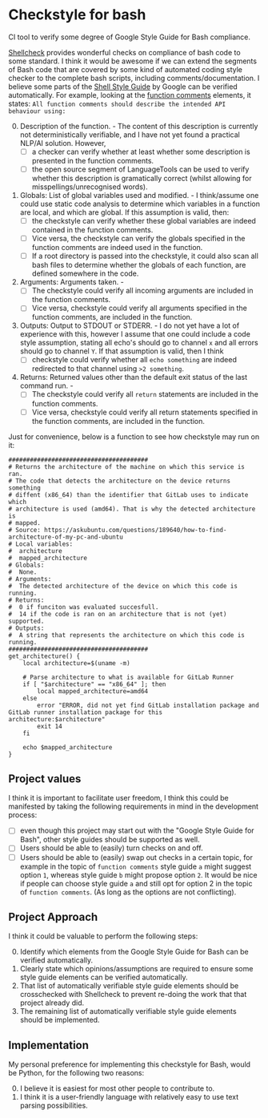 # Checkstyle for bash
CI tool to verify some degree of Google Style Guide for Bash compliance.

[Shellcheck](https://github.com/koalaman/shellcheck) provides wonderful checks on compliance of bash code to some standard. I think it would be awesome if we can extend the segments of Bash code that are covered by some kind of automated coding style checker to the complete bash scripts, including comments/documentation. I believe some parts of the [Shell Style Guide](https://google.github.io/styleguide/shellguide.html) by Google can be verified automatically. For example, looking at the [function comments](https://google.github.io/styleguide/shellguide.html) elements, it states: `All function comments should describe the intended API behaviour using:`

0. Description of the function. - The content of this description is currently not deterministically verifiable, and I have not yet found a practical NLP/AI solution. However, 
    - [ ] a checker can verify whether at least whether some description is presented in the function comments. 
    - [ ] the open source segment of LanguageTools can be used to verify whether this description is gramatically correct (whilst allowing for misspellings/unrecognised words).  
2. Globals: List of global variables used and modified. - I think/assume one could use static code analysis to determine which variables in a function are local, and which are global. If this assumption is valid, then: 
    - [ ] the checkstyle can verify whether these global variables are indeed contained in the function comments. 
    - [ ] Vice versa, the checkstyle can verify the globals specified in the function comments are indeed used in the function. 
    - [ ] If a root directory is passed into the checkstyle, it could also scan all bash files to determine whether the globals of each function, are defined somewhere in the code.
3. Arguments: Arguments taken. - 
    - [ ] The checkstyle could verify all incoming arguments are included in the function comments. 
    - [ ] Vice versa, checkstyle could verify all arguments specified in the function comments, are included in the function.
4. Outputs: Output to STDOUT or STDERR. - I do not yet have a lot of experience with this, however I assume that one could include a code style assumption, stating all echo's should go to channel `x` and all errors should go to channel `Y`. If that assumption is valid, then  I think 
    - [ ] checkstyle could verify whether all `echo something` are indeed redirected to that channel using `>2 something`.
5. Returns: Returned values other than the default exit status of the last command run. - 
    - [ ] The checkstyle could verify all `return` statements are included in the function comments. 
    - [ ] Vice versa, checkstyle could verify all return statements specified in the function comments, are included in the function.

Just for convenience, below is a function to see how checkstyle may run on it:
```
#######################################
# Returns the architecture of the machine on which this service is ran.
# The code that detects the architecture on the device returns something
# diffent (x86_64) than the identifier that GitLab uses to indicate which 
# architecture is used (amd64). That is why the detected architecture is 
# mapped.
# Source: https://askubuntu.com/questions/189640/how-to-find-architecture-of-my-pc-and-ubuntu
# Local variables:
#  architecture
#  mapped_architecture
# Globals:
#  None.
# Arguments:
#  The detected architecture of the device on which this code is running.
# Returns:
#  0 if funciton was evaluated succesfull.
#  14 if the code is ran on an architecture that is not (yet) supported.
# Outputs:
#  A string that represents the architecture on which this code is running.  
#######################################
get_architecture() {
	local architecture=$(uname -m)
	
	# Parse architecture to what is available for GitLab Runner
	if [ "$architecture" == "x86_64" ]; then
		local mapped_architecture=amd64
	else
		error "ERROR, did not yet find GitLab installation package and GitLab runner installation package for this architecture:$architecture"
		exit 14
	fi
	
	echo $mapped_architecture
}
```

## Project values
I think it is important to facilitate user freedom, I think this could be manifested by taking the following requirements in mind in the development process:
 - [ ] even though this project may start out with the "Google Style Guide for Bash", other style guides should be supported as well. 
 - [ ] Users should be able to (easily) turn checks on and off.
 - [ ] Users should be able to (easily) swap out checks in a certain topic, for example in the topic of `function comments` style guide `a` might suggest option `1`, whereas style guide `b` might propose option `2`. It would be nice if people can choose style guide `a` and still opt for option 2 in the topic of `function comments`. (As long as the options are not conflicting).

## Project Approach
I think it could be valuable to perform the following steps:

0. Identify which elements from the Google Style Guide for Bash can be verified automatically.
1. Clearly state which opinions/assumptions are required to ensure some style guide elements can be verified automatically.
2. That list of automatically verifiable style guide elements should be crosschecked with Shellcheck to prevent re-doing the work that that project already did. 
3. The remaining list of automatically verifiable style guide elements should be implemented. 

## Implementation
My personal preference for implementing this checkstyle for Bash, would be Python, for the following two reasons:

0. I believe it is easiest for most other people to contribute to.
1. I think it is a user-friendly language with relatively easy to use text parsing possibilities.
